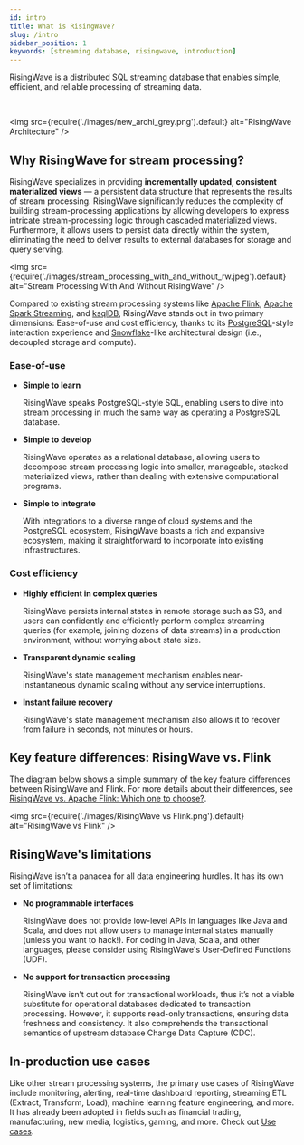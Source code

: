 ```yaml
---
id: intro
title: What is RisingWave?
slug: /intro
sidebar_position: 1
keywords: [streaming database, risingwave, introduction]
---
```

<head>
  <link rel="canonical" href="https://docs.risingwave.com/docs/current/intro/" />
</head>

RisingWave is a distributed SQL streaming database that enables simple, efficient, and reliable processing of streaming data.

<rollButton text="&nbsp;&nbsp;Get Started" doc="get-started" block />
<br/>

<img
  src={require('./images/new_archi_grey.png').default}
  alt="RisingWave Architecture"
/>

## Why RisingWave for stream processing?

RisingWave specializes in providing **incrementally updated, consistent materialized views** — a persistent data structure that represents the results of stream processing. RisingWave significantly reduces the complexity of building stream-processing applications by allowing developers to express intricate stream-processing logic through cascaded materialized views. Furthermore, it allows users to persist data directly within the system, eliminating the need to deliver results to external databases for storage and query serving.

<img
  src={require('./images/stream_processing_with_and_without_rw.jpeg').default}
  alt="Stream Processing With And Without RisingWave"
/>

Compared to existing stream processing systems like [Apache Flink](https://flink.apache.org/), [Apache Spark Streaming](https://spark.apache.org/docs/latest/streaming-programming-guide.html), and [ksqlDB](https://ksqldb.io/), RisingWave stands out in two primary dimensions: Ease-of-use and cost efficiency, thanks to its [PostgreSQL](https://www.postgresql.org/)-style interaction experience and  [Snowflake](https://snowflake.com/)-like architectural design (i.e., decoupled storage and compute).

### Ease-of-use

* **Simple to learn**
  
  RisingWave speaks PostgreSQL-style SQL, enabling users to dive into stream processing in much the same way as operating a PostgreSQL database.
  
* **Simple to develop**
  
  RisingWave operates as a relational database, allowing users to decompose stream processing logic into smaller, manageable, stacked materialized views, rather than dealing with extensive computational programs.

* **Simple to integrate**
  
  With integrations to a diverse range of cloud systems and the PostgreSQL ecosystem, RisingWave boasts a rich and expansive ecosystem, making it straightforward to incorporate into existing infrastructures.

### Cost efficiency

* **Highly efficient in complex queries**
  
  RisingWave persists internal states in remote storage such as S3, and users can confidently and efficiently perform complex streaming queries (for example, joining dozens of data streams) in a production environment, without worrying about state size.

* **Transparent dynamic scaling**
  
  RisingWave's state management mechanism enables near-instantaneous dynamic scaling without any service interruptions.

* **Instant failure recovery**
  
  RisingWave's state management mechanism also allows it to recover from failure in seconds, not minutes or hours.

## Key feature differences: RisingWave vs. Flink

The diagram below shows a simple summary of the key feature differences between RisingWave and Flink. For more details about their differences, see [RisingWave vs. Apache Flink: Which one to choose?](risingwave-flink-comparison.md).

<img
  src={require('./images/RisingWave vs Flink.png').default}
  alt="RisingWave vs Flink"
/>

## RisingWave's limitations

RisingWave isn’t a panacea for all data engineering hurdles. It has its own set of limitations:

* **No programmable interfaces**
  
  RisingWave does not provide low-level APIs in languages like Java and Scala, and does not allow users to manage internal states manually (unless you want to hack!). For coding in Java, Scala, and other languages, please consider using RisingWave's User-Defined Functions (UDF).

* **No support for transaction processing**
  
  RisingWave isn’t cut out for transactional workloads, thus it’s not a viable substitute for operational databases dedicated to transaction processing. However, it supports read-only transactions, ensuring data freshness and consistency. It also comprehends the transactional semantics of upstream database Change Data Capture (CDC).

## In-production use cases

Like other stream processing systems, the primary use cases of RisingWave include monitoring, alerting, real-time dashboard reporting, streaming ETL (Extract, Transform, Load), machine learning feature engineering, and more. It has already been adopted in fields such as financial trading, manufacturing, new media, logistics, gaming, and more. Check out [Use cases](/use-cases.md).

<lightButton text="See the architecture" doc="architecture"/>
<lightButton text="Access the source code" url="https://github.com/risingwavelabs/risingwave"/>
<br/>
